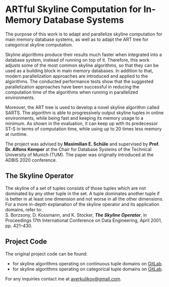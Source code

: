 # ARTful Skyline Computation for In-Memory Database Systems
The purpose of this work is to adapt and parallelize skyline computation for main memory database systems, as well as to adapt the ART tree for categorical skyline computation. 

Skyline algorithms produce their results much faster when integrated into a database system, instead of running on top of it. Therefore, this work adjusts some of the most common skyline algorithms, so that they can be used as a building block in main memory databases. In addition to that, modern parallelization approaches are introduced and applied to the algorithms. The conducted performance tests show that the suggested parallelization approaches have been successful in reducing the computation time of the algorithms when running in parallelized environments.

Moreover, the ART tree is used to develop a novel skyline algorithm called SARTS. The algorithm is able to progressively output skyline tuples in online environments, while being fast and keeping its memory usage to a minimum. As shown in the evaluation, it can keep up with its predecessor ST-S in terms of computation time, while using up to 20 times less memory at runtime.

The project was advised by **Maximilian E. Schüle** and supervised by **Prof. Dr. Alfons Kemper** at the Chair for Database Systems of the Technical University of Munich (TUM). The paper was originally introduced at the ADBIS 2020 conference. 

## The Skyline Operator
The skyline of a set of tuples consists of those tuples which are not dominated by any other tuple in the set. 
A tuple dominates another tuple if is better in at least one dimension and not worse in all the other dimensions. 
For a more in-depth explanation of the skyline operator and its application domains, refer to: <br/>
S. Borzsony, D. Kossmann, and K. Stocker, *__The Skyline Operator__*, in Proceedings 17th International Conference on Data Engineering, April 2001, pp. 421–430.

## Project Code
The original project code can be found: 
* for skyline algorithms operating on continuous tuple domains on [GitLab](https://gitlab.db.in.tum.de/alex_kulikov/skyline-computation).
* for skyline algorithms operating on categorical tuple domains on [GitLab](https://gitlab.db.in.tum.de/alex_kulikov/skyline-categorical).


For any inquiries contact me at averkulikov@gmail.com. 


